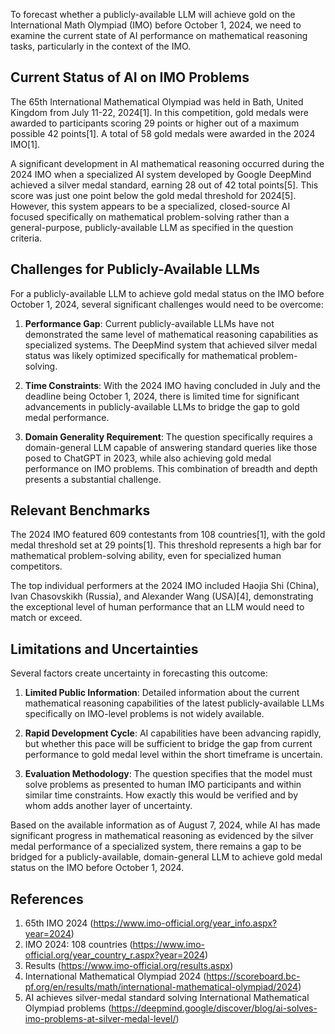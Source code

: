 To forecast whether a publicly-available LLM will achieve gold on the International Math Olympiad (IMO) before October 1, 2024, we need to examine the current state of AI performance on mathematical reasoning tasks, particularly in the context of the IMO.

## Current Status of AI on IMO Problems

The 65th International Mathematical Olympiad was held in Bath, United Kingdom from July 11-22, 2024[1]. In this competition, gold medals were awarded to participants scoring 29 points or higher out of a maximum possible 42 points[1]. A total of 58 gold medals were awarded in the 2024 IMO[1].

A significant development in AI mathematical reasoning occurred during the 2024 IMO when a specialized AI system developed by Google DeepMind achieved a silver medal standard, earning 28 out of 42 total points[5]. This score was just one point below the gold medal threshold for 2024[5]. However, this system appears to be a specialized, closed-source AI focused specifically on mathematical problem-solving rather than a general-purpose, publicly-available LLM as specified in the question criteria.

## Challenges for Publicly-Available LLMs

For a publicly-available LLM to achieve gold medal status on the IMO before October 1, 2024, several significant challenges would need to be overcome:

1. **Performance Gap**: Current publicly-available LLMs have not demonstrated the same level of mathematical reasoning capabilities as specialized systems. The DeepMind system that achieved silver medal status was likely optimized specifically for mathematical problem-solving.

2. **Time Constraints**: With the 2024 IMO having concluded in July and the deadline being October 1, 2024, there is limited time for significant advancements in publicly-available LLMs to bridge the gap to gold medal performance.

3. **Domain Generality Requirement**: The question specifically requires a domain-general LLM capable of answering standard queries like those posed to ChatGPT in 2023, while also achieving gold medal performance on IMO problems. This combination of breadth and depth presents a substantial challenge.

## Relevant Benchmarks

The 2024 IMO featured 609 contestants from 108 countries[1], with the gold medal threshold set at 29 points[1]. This threshold represents a high bar for mathematical problem-solving ability, even for specialized human competitors.

The top individual performers at the 2024 IMO included Haojia Shi (China), Ivan Chasovskikh (Russia), and Alexander Wang (USA)[4], demonstrating the exceptional level of human performance that an LLM would need to match or exceed.

## Limitations and Uncertainties

Several factors create uncertainty in forecasting this outcome:

1. **Limited Public Information**: Detailed information about the current mathematical reasoning capabilities of the latest publicly-available LLMs specifically on IMO-level problems is not widely available.

2. **Rapid Development Cycle**: AI capabilities have been advancing rapidly, but whether this pace will be sufficient to bridge the gap from current performance to gold medal level within the short timeframe is uncertain.

3. **Evaluation Methodology**: The question specifies that the model must solve problems as presented to human IMO participants and within similar time constraints. How exactly this would be verified and by whom adds another layer of uncertainty.

Based on the available information as of August 7, 2024, while AI has made significant progress in mathematical reasoning as evidenced by the silver medal performance of a specialized system, there remains a gap to be bridged for a publicly-available, domain-general LLM to achieve gold medal status on the IMO before October 1, 2024.

## References

1. 65th IMO 2024 (https://www.imo-official.org/year_info.aspx?year=2024)
2. IMO 2024: 108 countries (https://www.imo-official.org/year_country_r.aspx?year=2024)
3. Results (https://www.imo-official.org/results.aspx)
4. International Mathematical Olympiad 2024 (https://scoreboard.bc-pf.org/en/results/math/international-mathematical-olympiad/2024)
5. AI achieves silver-medal standard solving International Mathematical Olympiad problems (https://deepmind.google/discover/blog/ai-solves-imo-problems-at-silver-medal-level/)